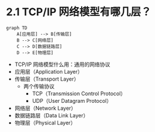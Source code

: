 # 2.1 TCP/IP 网络模型有哪几层？
```mermaid
graph TD
    A[应用层] --> B[传输层]
    B --> C[网络层]
    C --> D[数据链路层]
    D --> E[物理层]
```
- TCP/IP 网络模型什么用：通用的网络协议
- 应用层（Application Layer）
- 传输层（Transport Layer）
    - 两个传输协议
        - TCP（Transmission Control Protocol）
        - UDP（User Datagram Protocol）
- 网络层（Network Layer）
- 数据链路层（Data Link Layer）
- 物理层（Physical Layer）